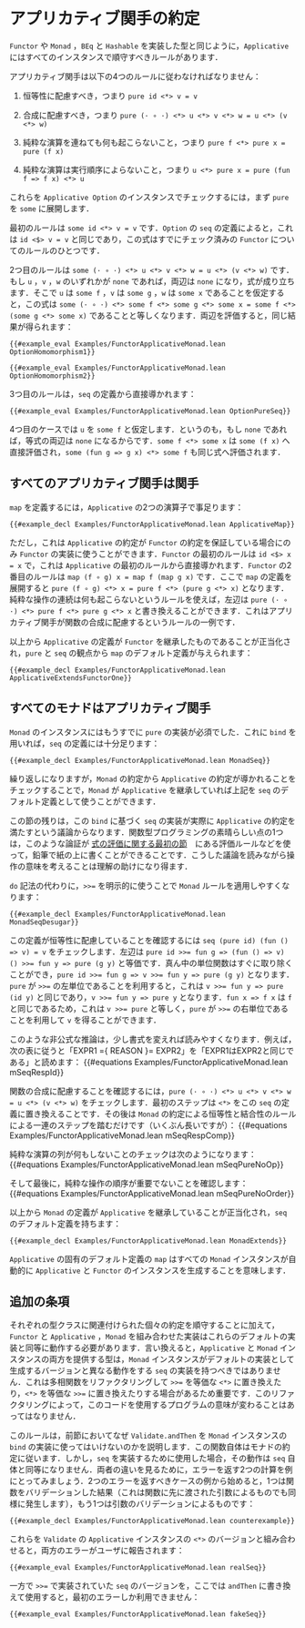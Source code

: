 <!--
# The Applicative Contract
-->

# アプリカティブ関手の約定

<!--
Just like `Functor`, `Monad`, and types that implement `BEq` and `Hashable`, `Applicative` has a set of rules that all instances should adhere to.
-->

`Functor` や `Monad` ，`BEq` と `Hashable` を実装した型と同じように，`Applicative` にはすべてのインスタンスで順守すべきルールがあります．

<!--
There are four rules that an applicative functor should follow:
-->

アプリカティブ関手は以下の4つのルールに従わなければなりません：

<!--
1. It should respect identity, so `pure id <*> v = v`
-->
1. 恒等性に配慮すべき，つまり `pure id <*> v = v`
<!--
2. It should respect function composition, so `pure (· ∘ ·) <*> u <*> v <*> w = u <*> (v <*> w)`
-->
2. 合成に配慮すべき，つまり `pure (· ∘ ·) <*> u <*> v <*> w = u <*> (v <*> w)`
<!--
3. Sequencing pure operations should be a no-op, so `pure f <*> pure x = pure (f x)`
-->
3. 純粋な演算を連ねても何も起こらないこと，つまり `pure f <*> pure x = pure (f x)`
<!--
4. The ordering of pure operations doesn't matter, so `u <*> pure x = pure (fun f => f x) <*> u`
-->
4. 純粋な演算は実行順序によらないこと，つまり `u <*> pure x = pure (fun f => f x) <*> u`

<!--
To check these for the `Applicative Option` instance, start by expanding `pure` into `some`.
-->

これらを `Applicative Option` のインスタンスでチェックするには，まず `pure` を `some` に展開します．

<!--
The first rule states that `some id <*> v = v`.
The definition of `seq` for `Option` states that this is the same as `id <$> v = v`, which is one of the `Functor` rules that have already been checked.
-->

最初のルールは `some id <*> v = v` です．`Option` の `seq` の定義によると，これは `id <$> v = v` と同じであり，この式はすでにチェック済みの `Functor` についてのルールのひとつです．

<!--
The second rule states that `some (· ∘ ·) <*> u <*> v <*> w = u <*> (v <*> w)`.
If any of `u`, `v`, or `w` is `none`, then both sides are `none`, so the property holds.
Assuming that `u` is `some f`, that `v` is `some g`, and that `w` is `some x`, then this is equivalent to saying that `some (· ∘ ·) <*> some f <*> some g <*> some x = some f <*> (some g <*> some x)`.
Evaluating the two sides yields the same result:
-->

2つ目のルールは `some (· ∘ ·) <*> u <*> v <*> w = u <*> (v <*> w)` です．もし `u` ，`v` ，`w` のいずれかが `none` であれば，両辺は `none` になり，式が成り立ちます．そこで `u` は `some f` ，`v` は `some g` ，`w` は `some x` であることを仮定すると，この式は `some (· ∘ ·) <*> some f <*> some g <*> some x = some f <*> (some g <*> some x)` であることと等しくなります．両辺を評価すると，同じ結果が得られます：

```lean
{{#example_eval Examples/FunctorApplicativeMonad.lean OptionHomomorphism1}}

{{#example_eval Examples/FunctorApplicativeMonad.lean OptionHomomorphism2}}
```

<!--
The third rule follows directly from the definition of `seq`:
-->

3つ目のルールは，`seq` の定義から直接導かれます：

```lean
{{#example_eval Examples/FunctorApplicativeMonad.lean OptionPureSeq}}
```

<!--
In the fourth case, assume that `u` is `some f`, because if it's `none`, both sides of the equation are `none`.
`some f <*> some x` evaluates directly to `some (f x)`, as does `some (fun g => g x) <*> some f`.
-->

4つ目のケースでは `u` を `some f` と仮定します．というのも，もし `none` であれば，等式の両辺は `none` になるからです．`some f <*> some x` は `some (f x)` へ直接評価され，`some (fun g => g x) <*> some f` も同じ式へ評価されます．

<!--
## All Applicatives are Functors
-->

## すべてのアプリカティブ関手は関手

<!--
The two operators for `Applicative` are enough to define `map`:
-->

`map` を定義するには，`Applicative` の2つの演算子で事足ります：

```lean
{{#example_decl Examples/FunctorApplicativeMonad.lean ApplicativeMap}}
```

<!--
This can only be used to implement `Functor` if the contract for `Applicative` guarantees the contract for `Functor`, however.
The first rule of `Functor` is that `id <$> x = x`, which follows directly from the first rule for `Applicative`.
The second rule of `Functor` is that `map (f ∘ g) x = map f (map g x)`.
Unfolding the definition of `map` here results in `pure (f ∘ g) <*> x = pure f <*> (pure g <*> x)`.
Using the rule that sequencing pure operations is a no-op, the left side can be rewritten to `pure (· ∘ ·) <*> pure f <*> pure g <*> x`.
This is an instance of the rule that states that applicative functors respect function composition.
-->

ただし，これは `Applicative` の約定が `Functor` の約定を保証している場合にのみ `Functor` の実装に使うことができます．`Functor` の最初のルールは `id <$> x = x` で，これは `Applicative` の最初のルールから直接導かれます．`Functor` の2番目のルールは `map (f ∘ g) x = map f (map g x)` です．ここで `map` の定義を展開すると `pure (f ∘ g) <*> x = pure f <*> (pure g <*> x)` となります．純粋な操作の連続は何も起こらないというルールを使えば，左辺は `pure (· ∘ ·) <*> pure f <*> pure g <*> x` と書き換えることができます．これはアプリカティブ関手が関数の合成に配慮するというルールの一例です．

<!--
This justifies a definition of `Applicative` that extends `Functor`, with a default definition of `map` given in terms of `pure` and `seq`:
-->

以上から `Applicative` の定義が `Functor` を継承したものであることが正当化され，`pure` と `seq` の観点から `map` のデフォルト定義が与えられます：

```lean
{{#example_decl Examples/FunctorApplicativeMonad.lean ApplicativeExtendsFunctorOne}}
```

<!--
## All Monads are Applicative Functors
-->

## すべてのモナドはアプリカティブ関手

<!--
An instance of `Monad` already requires an implementation of `pure`.
Together with `bind`, this is enough to define `seq`:
-->

`Monad` のインスタンスにはもうすでに `pure` の実装が必須でした．これに `bind` を用いれば，`seq` の定義には十分足ります：

```lean
{{#example_decl Examples/FunctorApplicativeMonad.lean MonadSeq}}
```
<!--
Once again, checking that the `Monad` contract implies the `Applicative` contract will allow this to be used as a default definition for `seq` if `Monad` extends `Applicative`.
-->

繰り返しになりますが，`Monad` の約定から `Applicative` の約定が導かれることをチェックすることで，`Monad` が `Applicative` を継承していれば上記を `seq` のデフォルト定義として使うことができます．

<!--
The rest of this section consists of an argument that this implementation of `seq` based on `bind` in fact satisfies the `Applicative` contract.
One of the beautiful things about functional programming is that this kind of argument can be worked out on a piece of paper with a pencil, using the kinds of evaluation rules from [the initial section on evaluating expressions](../getting-to-know/evaluating.md).
Thinking about the meanings of the operations while reading these arguments can sometimes help with understanding.
-->

この節の残りは，この `bind` に基づく `seq` の実装が実際に `Applicative` の約定を満たすという議論からなります．関数型プログラミングの素晴らしい点の1つは，このような論証が [式の評価に関する最初の節](../getting-to-know/evaluating.md)　にある評価ルールなどを使って，鉛筆で紙の上に書くことができることです．こうした議論を読みながら操作の意味を考えることは理解の助けになり得ます．

<!--
Replacing `do`-notation with explicit uses of `>>=` makes it easier to apply the `Monad` rules:
-->

`do` 記法の代わりに，`>>=` を明示的に使うことで `Monad` ルールを適用しやすくなります：

```lean
{{#example_decl Examples/FunctorApplicativeMonad.lean MonadSeqDesugar}}
```


<!--
To check that this definition respects identity, check that `seq (pure id) (fun () => v) = v`.
The left hand side is equivalent to `pure id >>= fun g => (fun () => v) () >>= fun y => pure (g y)`.
The unit function in the middle can be eliminated immediately, yielding `pure id >>= fun g => v >>= fun y => pure (g y)`.
Using the fact that `pure` is a left identity of `>>=`, this is the same as `v >>= fun y => pure (id y)`, which is `v >>= fun y => pure y`.
Because `fun x => f x` is the same as `f`, this is the same as `v >>= pure`, and the fact that `pure` is a right identity of `>>=` can be used to get `v`.
-->

この定義が恒等性に配慮していることを確認するには `seq (pure id) (fun () => v) = v` をチェックします．左辺は `pure id >>= fun g => (fun () => v) () >>= fun y => pure (g y)` と等価です．真ん中の単位関数はすぐに取り除くことができ，`pure id >>= fun g => v >>= fun y => pure (g y)` となります．`pure` が `>>=` の左単位であることを利用すると，これは `v >>= fun y => pure (id y)` と同じであり，`v >>= fun y => pure y` となります．`fun x => f x` は `f` と同じであるため，これは `v >>= pure` と等しく，`pure` が `>>=` の右単位であることを利用して `v` を得ることができます．

<!--
This kind of informal reasoning can be made easier to read with a bit of reformatting.
In the following chart, read "EXPR1 ={ REASON }= EXPR2" as "EXPR1 is the same as EXPR2 because REASON":
-->

このような非公式な推論は，少し書式を変えれば読みやすくなります．例えば，次の表に従うと「EXPR1 ={ REASON }= EXPR2」を「EXPR1はEXPR2と同じである」と読めます：
{{#equations Examples/FunctorApplicativeMonad.lean mSeqRespId}}

<!--
To check that it respects function composition, check that `pure (· ∘ ·) <*> u <*> v <*> w = u <*> (v <*> w)`.
The first step is to replace `<*>` with this definition of `seq`.
After that, a (somewhat long) series of steps that use the identity and associativity rules from the `Monad` contract is enough to get from one to the other:
-->

関数の合成に配慮することを確認するには，`pure (· ∘ ·) <*> u <*> v <*> w = u <*> (v <*> w)` をチェックします．最初のステップは `<*>` をこの `seq` の定義に置き換えることです．その後は `Monad` の約定による恒等性と結合性のルールによる一連のステップを踏むだけです（いくぶん長いですが）：
{{#equations Examples/FunctorApplicativeMonad.lean mSeqRespComp}}

<!--
To check that sequencing pure operations is a no-op:
-->

純粋な演算の列が何もしないことのチェックは次のようになります：
{{#equations Examples/FunctorApplicativeMonad.lean mSeqPureNoOp}}

<!--
And finally, to check that the ordering of pure operations doesn't matter:
-->

そして最後に，純粋な操作の順序が重要でないことを確認します：
{{#equations Examples/FunctorApplicativeMonad.lean mSeqPureNoOrder}}

<!--
This justifies a definition of `Monad` that extends `Applicative`, with a default definition of `seq`:
-->

以上から `Monad` の定義が `Applicative` を継承していることが正当化され，`seq` のデフォルト定義を持ちます：

```lean
{{#example_decl Examples/FunctorApplicativeMonad.lean MonadExtends}}
```
<!--
`Applicative`'s own default definition of `map` means that every `Monad` instance automatically generates `Applicative` and `Functor` instances as well.
-->

`Applicative` の固有のデフォルト定義の `map` はすべての `Monad` インスタンスが自動的に `Applicative` と `Functor` のインスタンスを生成することを意味します．

<!--
## Additional Stipulations
-->

## 追加の条項

<!--
In addition to adhering to the individual contracts associated with each type class, combined implementations `Functor`, `Applicative` and `Monad` should work equivalently to these default implementations.
In other words, a type that provides both `Applicative` and `Monad` instances should not have an implementation of `seq` that works differently from the version that the `Monad` instance generates as a default implementation.
This is important because polymorphic functions may be refactored to replace a use of `>>=` with an equivalent use of `<*>`, or a use of `<*>` with an equivalent use of `>>=`.
This refactoring should not change the meaning of programs that use this code.
-->

それぞれの型クラスに関連付けられた個々の約定を順守することに加えて，`Functor` と `Applicative` ，`Monad` を組み合わせた実装はこれらのデフォルトの実装と同等に動作する必要があります．言い換えると，`Applicative` と `Monad` インスタンスの両方を提供する型は，`Monad` インスタンスがデフォルトの実装として生成するバージョンと異なる動作をする `seq` の実装を持つべきではありません．これは多相関数をリファクタリングして `>>=` を等価な `<*>` に置き換えたり，`<*>` を等価な `>>=` に置き換えたりする場合があるため重要です．このリファクタリングによって，このコードを使用するプログラムの意味が変わることはあってはなりません．

<!--
This rule explains why `Validate.andThen` should not be used to implement `bind` in a `Monad` instance.
On its own, it obeys the monad contract.
However, when it is used to implement `seq`, the behavior is not equivalent to `seq` itself.
To see where they differ, take the example of two computations, both of which return errors.
Start with an example of a case where two errors should be returned, one from validating a function (which could have just as well resulted from a prior argument to the function), and one from validating an argument:
-->

このルールは，前節においてなぜ `Validate.andThen` を `Monad` インスタンスの `bind` の実装に使ってはいけないのかを説明します．この関数自体はモナドの約定に従います．しかし，`seq` を実装するために使用した場合，その動作は `seq` 自体と同等になりません．両者の違いを見るために，エラーを返す2つの計算を例にとってみましょう．2つのエラーを返すべきケースの例から始めると，1つは関数をバリデーションした結果（これは関数に先に渡された引数によるものでも同様に発生します），もう1つは引数のバリデーションによるものです：

```lean
{{#example_decl Examples/FunctorApplicativeMonad.lean counterexample}}
```

<!--
Combining them with the version of `<*>` from `Validate`'s `Applicative` instance results in both errors being reported to the user:
-->

これらを `Validate` の `Applicative` インスタンスの `<*>` のバージョンと組み合わせると，両方のエラーがユーザに報告されます：

```lean
{{#example_eval Examples/FunctorApplicativeMonad.lean realSeq}}
```

<!--
Using the version of `seq` that was implemented with `>>=`, here rewritten to `andThen`, results in only the first error being available:
-->

一方で `>>=` で実装されていた `seq` のバージョンを，ここでは `andThen` に書き換えて使用すると，最初のエラーしか利用できません：

```lean
{{#example_eval Examples/FunctorApplicativeMonad.lean fakeSeq}}
```


